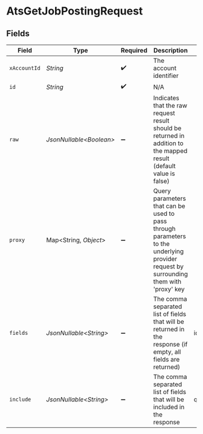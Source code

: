 # AtsGetJobPostingRequest


## Fields

| Field                                                                                                                                                                                                | Type                                                                                                                                                                                                 | Required                                                                                                                                                                                             | Description                                                                                                                                                                                          | Example                                                                                                                                                                                              |
| ---------------------------------------------------------------------------------------------------------------------------------------------------------------------------------------------------- | ---------------------------------------------------------------------------------------------------------------------------------------------------------------------------------------------------- | ---------------------------------------------------------------------------------------------------------------------------------------------------------------------------------------------------- | ---------------------------------------------------------------------------------------------------------------------------------------------------------------------------------------------------- | ---------------------------------------------------------------------------------------------------------------------------------------------------------------------------------------------------- |
| `xAccountId`                                                                                                                                                                                         | *String*                                                                                                                                                                                             | :heavy_check_mark:                                                                                                                                                                                   | The account identifier                                                                                                                                                                               |                                                                                                                                                                                                      |
| `id`                                                                                                                                                                                                 | *String*                                                                                                                                                                                             | :heavy_check_mark:                                                                                                                                                                                   | N/A                                                                                                                                                                                                  |                                                                                                                                                                                                      |
| `raw`                                                                                                                                                                                                | *JsonNullable\<Boolean>*                                                                                                                                                                             | :heavy_minus_sign:                                                                                                                                                                                   | Indicates that the raw request result should be returned in addition to the mapped result (default value is false)                                                                                   |                                                                                                                                                                                                      |
| `proxy`                                                                                                                                                                                              | Map\<String, *Object*>                                                                                                                                                                               | :heavy_minus_sign:                                                                                                                                                                                   | Query parameters that can be used to pass through parameters to the underlying provider request by surrounding them with 'proxy' key                                                                 |                                                                                                                                                                                                      |
| `fields`                                                                                                                                                                                             | *JsonNullable\<String>*                                                                                                                                                                              | :heavy_minus_sign:                                                                                                                                                                                   | The comma separated list of fields that will be returned in the response (if empty, all fields are returned)                                                                                         | id,remote_id,title,locations,internal,status,job_id,remote_job_id,content,compensation,employment_type,employment_contract_type,external_url,external_apply_url,questionnaires,updated_at,created_at |
| `include`                                                                                                                                                                                            | *JsonNullable\<String>*                                                                                                                                                                              | :heavy_minus_sign:                                                                                                                                                                                   | The comma separated list of fields that will be included in the response                                                                                                                             | questionnaires                                                                                                                                                                                       |